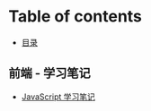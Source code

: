 # Table of contents

* [目录](README.md)

## 前端 - 学习笔记

* [JavaScript 学习笔记](qian-duan-xue-xi-bi-ji/untitled.md)

